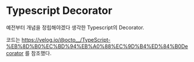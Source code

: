 # Typescript Decorator
예전부터 개념을 정립해야겠다 생각한 Typescript의 Decorator.  
  
코드는 https://velog.io/@octo__/TypeScript-%EB%8D%B0%EC%BD%94%EB%A0%88%EC%9D%B4%ED%84%B0Decorator 를 참조했다.